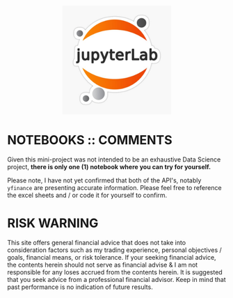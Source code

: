 <p align="center">
  <img width="250" height="250" src="https://github.com/sobcza11/Value_in_Vogue/blob/main/_other/jup.jpg">
</p>

# NOTEBOOKS :: COMMENTS
Given this mini-project was not intended to be an exhaustive Data Science project, **there is only one (1) notebook where you can try for yourself.**

Please note, I have not yet confirmed that both of the API's, notably `yfinance` are presenting accurate information. Please feel free to reference the excel sheets and / or code it for yourself to confirm.

# RISK WARNING
This site offers general financial advice that does not take into consideration factors such as my trading experience, personal objectives / goals, financial means, or risk tolerance. If your seeking financial advice, the contents herein should not serve as financial advise & I am not responsible for any loses accrued from the contents herein. It is suggested that you seek advice from a professional financial advisor. Keep in mind that past performance is no indication of future results.


